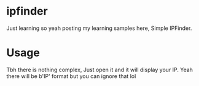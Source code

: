 # ipfinder
Just learning so yeah posting my learning samples here, Simple IPFinder.

# Usage
Tbh there is nothing complex, Just open it and it will display your IP. Yeah there will be b'IP' format but you can ignore that lol
